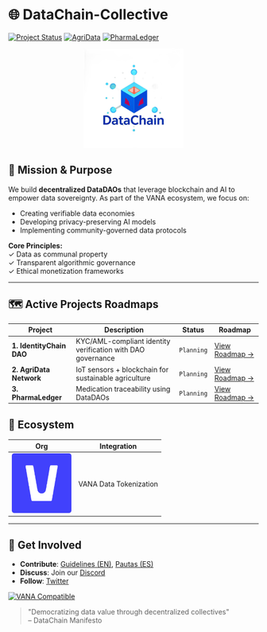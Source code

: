 # 🌐 DataChain-Collective

[![Project Status](https://img.shields.io/badge/IdentityChain-Planning-blue)](projects/identitychain)
[![AgriData](https://img.shields.io/badge/AgriData-Planning-blue)](projects/agridata)
[![PharmaLedger](https://img.shields.io/badge/PharmaLedger-Planning-blue)](projects/pharmaledger)

<!-- Banner Dinámico -->
[//]: # ([![DataChain Collective Banner]&#40;./assets/banners/main-banner.png&#41;]&#40;https://datachain-collective.io&#41;)

<!-- Logotipo Principal -->
<div align="center">
  <img src="./assets/logos/main-logo-trans.png" alt="DataChain Collective Logo" width="200">
</div>

## 🚀 Mission & Purpose
We build **decentralized DataDAOs** that leverage blockchain and AI to empower data sovereignty. As part of the VANA ecosystem, we focus on:
- Creating verifiable data economies
- Developing privacy-preserving AI models
- Implementing community-governed data protocols

**Core Principles:**  
✓ Data as communal property  
✓ Transparent algorithmic governance  
✓ Ethical monetization frameworks

---

## 🗺️ Active Projects Roadmaps

| Project | Description | Status     | Roadmap |
|---------|-------------|------------|---------|
| **1. IdentityChain DAO** | KYC/AML-compliant identity verification with DAO governance | `Planning`  | [View Roadmap →](projects/identitychain/ROADMAP.md) |
| **2. AgriData Network** | IoT sensors + blockchain for sustainable agriculture | `Planning`  | [View Roadmap →](projects/agridata/ROADMAP.md) |
| **3. PharmaLedger** | Medication traceability using DataDAOs | `Planning` | [View Roadmap →](projects/pharmaledger/ROADMAP.md) |

<!-- Logos de Socios -->
## 🤝 Ecosystem
| Org | Integration |
|---------|-------------|
| <img src="./assets/logos/partner-logos/vana-logo.png" width="120"> | VANA Data Tokenization |

---

## 🌱 Get Involved
- **Contribute**: [Guidelines (EN)](CONTRIBUTING.md), [Pautas (ES)](CONTRIBUTING.ES.md)
- **Discuss**: Join our [Discord](https://discord.gg/datachain_not_yet)
- **Follow**: [Twitter](https://twitter.com/datachaincol_not_yet)

[![VANA Compatible](https://img.shields.io/badge/VANA-Ecosystem-7c3aed)](https://vana.ai)

> "Democratizing data value through decentralized collectives"  
> – DataChain Manifesto